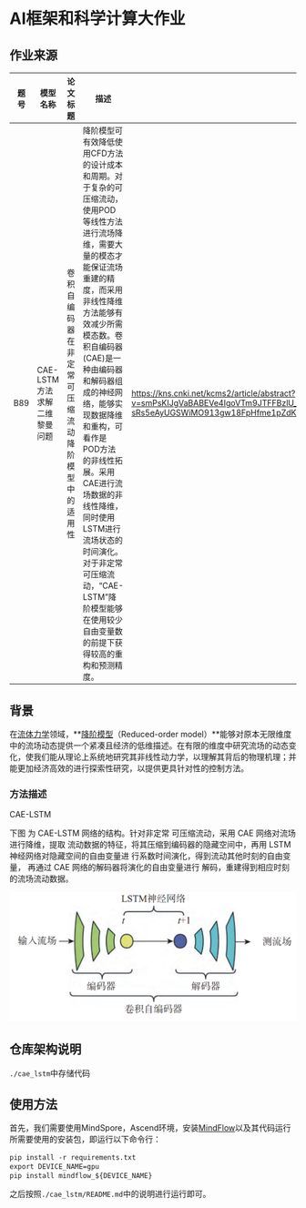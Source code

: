 # AI框架和科学计算大作业

## 作业来源

| 题号 | 模型名称                     | 论文标题                                         | 描述                                                         | 论文下载链接                                                 | 算法链接                                                     | 领域     |
| ---- | ---------------------------- | ------------------------------------------------ | ------------------------------------------------------------ | ------------------------------------------------------------ | ------------------------------------------------------------ | -------- |
| B89  | CAE-LSTM方法求解二维黎曼问题 | 卷积自编码器在非定常可压缩流动降阶模型中的适用性 | 降阶模型可有效降低使用CFD方法的设计成本和周期。对于复杂的可压缩流动，使用POD等线性方法进行流场降维，需要大量的模态才能保证流场重建的精度，而采用非线性降维方法能够有效减少所需模态数。卷积自编码器(CAE)是一种由编码器和解码器组成的神经网络，能够实现数据降维和重构，可看作是POD方法的非线性拓展。采用CAE进行流场数据的非线性降维，同时使用LSTM进行流场状态的时间演化。对于非定常可压缩流动，“CAE-LSTM”降阶模型能够在使用较少自由变量数的前提下获得较高的重构和预测精度。 | https://kns.cnki.net/kcms2/article/abstract?v=smPsKIJgVaBABEVe4IgoVTm9JTFFBzlU_GhfzxvATPJpKk3QWiiyNN2R1zsdkiUwH5JStwO6v8t7HxOS7WrdBq6smdoQdFv-sRs5eAyUGSWiMO913gw18FpHfme1pZdK_QxkftSu2dzLe746DdAxXg==&uniplatform=NZKPT&language=CHS | https://gitee.com/mindspore/mindscience/tree/master/MindFlow/applications/research/cae_lstm | 科学智算 |

## 背景

在[流体力学](https://zhida.zhihu.com/search?content_id=167673106&content_type=Article&match_order=1&q=流体力学&zhida_source=entity)领域，**[降阶模型](https://zhida.zhihu.com/search?content_id=167673106&content_type=Article&match_order=1&q=降阶模型&zhida_source=entity)（Reduced-order model）**能够对原本无限维度中的流场动态提供一个紧凑且经济的低维描述。在有限的维度中研究流场的动态变化，使我们能从理论上系统地研究其非线性动力学，以理解其背后的物理机理；并能更加经济高效的进行探索性研究，以提供更具针对性的控制方法。

### 方法描述

CAE-LSTM

下图 为 CAE-LSTM 网络的结构。针对非定常 可压缩流动，采用 CAE 网络对流场进行降维，提取 流动数据的特征，将其压缩到编码器的隐藏空间中，再用 LSTM 神经网络对隐藏空间的自由变量进 行系数时间演化，得到流动其他时刻的自由变量， 再通过 CAE 网络的解码器将演化的自由变量进行 解码，重建得到相应时刻的流场流动数据。

![CAE-LSTM网络结构](./README.assets/image-20250421154358806.png)

## 仓库架构说明

`./cae_lstm`中存储代码

## 使用方法

首先，我们需要使用MindSpore，Ascend环境，安装[MindFlow](https://www.mindspore.cn/mindflow/docs/zh-CN/master/mindflow_install.html)以及其代码运行所需要使用的安装包，即运行以下命令行：

```
pip install -r requirements.txt
export DEVICE_NAME=gpu
pip install mindflow_${DEVICE_NAME}
```

之后按照`./cae_lstm/README.md`中的说明进行运行即可。

